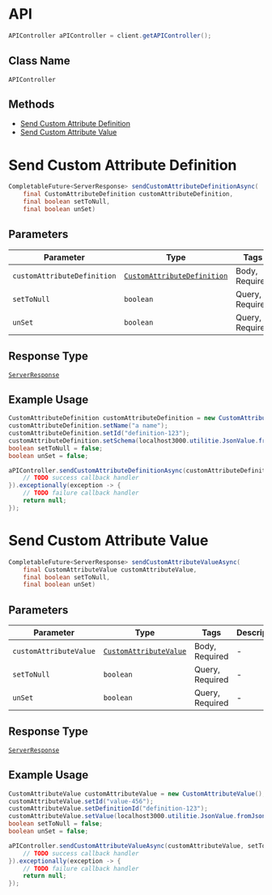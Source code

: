 # API

```java
APIController aPIController = client.getAPIController();
```

## Class Name

`APIController`

## Methods

* [Send Custom Attribute Definition](/doc/controllers/api.md#send-custom-attribute-definition)
* [Send Custom Attribute Value](/doc/controllers/api.md#send-custom-attribute-value)


# Send Custom Attribute Definition

```java
CompletableFuture<ServerResponse> sendCustomAttributeDefinitionAsync(
    final CustomAttributeDefinition customAttributeDefinition,
    final boolean setToNull,
    final boolean unSet)
```

## Parameters

| Parameter | Type | Tags | Description |
|  --- | --- | --- | --- |
| `customAttributeDefinition` | [`CustomAttributeDefinition`](/doc/models/custom-attribute-definition.md) | Body, Required | - |
| `setToNull` | `boolean` | Query, Required | - |
| `unSet` | `boolean` | Query, Required | - |

## Response Type

[`ServerResponse`](/doc/models/server-response.md)

## Example Usage

```java
CustomAttributeDefinition customAttributeDefinition = new CustomAttributeDefinition();
customAttributeDefinition.setName("a name");
customAttributeDefinition.setId("definition-123");
customAttributeDefinition.setSchema(localhost3000.utilitie.JsonValue.fromJsonString("{\"$schema\":\"https://json-schema.org/draft/2020-12/schema\",\"title\":\"Person\",\"type\":\"object\",\"properties\":{\"firstName\":{\"type\":\"string\",\"description\":\"The person's first name.\"},\"lastName\":{\"type\":\"string\",\"description\":\"The person's last name.\",\"test\":null},\"age\":{\"type\":\"integer\",\"description\":\"Age in years\",\"minimum\":0}}}"));
boolean setToNull = false;
boolean unSet = false;

aPIController.sendCustomAttributeDefinitionAsync(customAttributeDefinition, setToNull, unSet).thenAccept(result -> {
    // TODO success callback handler
}).exceptionally(exception -> {
    // TODO failure callback handler
    return null;
});
```


# Send Custom Attribute Value

```java
CompletableFuture<ServerResponse> sendCustomAttributeValueAsync(
    final CustomAttributeValue customAttributeValue,
    final boolean setToNull,
    final boolean unSet)
```

## Parameters

| Parameter | Type | Tags | Description |
|  --- | --- | --- | --- |
| `customAttributeValue` | [`CustomAttributeValue`](/doc/models/custom-attribute-value.md) | Body, Required | - |
| `setToNull` | `boolean` | Query, Required | - |
| `unSet` | `boolean` | Query, Required | - |

## Response Type

[`ServerResponse`](/doc/models/server-response.md)

## Example Usage

```java
CustomAttributeValue customAttributeValue = new CustomAttributeValue();
customAttributeValue.setId("value-456");
customAttributeValue.setDefinitionId("definition-123");
customAttributeValue.setValue(localhost3000.utilitie.JsonValue.fromJsonString("{\"firstName\":\"John\",\"lastName\":\"Doe\",\"age\":21,\"test\":null}"));
boolean setToNull = false;
boolean unSet = false;

aPIController.sendCustomAttributeValueAsync(customAttributeValue, setToNull, unSet).thenAccept(result -> {
    // TODO success callback handler
}).exceptionally(exception -> {
    // TODO failure callback handler
    return null;
});
```

